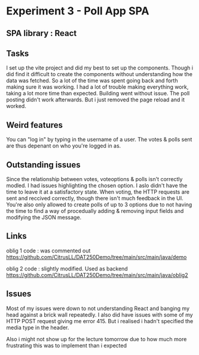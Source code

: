 # Experiment 3 - Poll App SPA

## SPA library : React

## Tasks
I set up the vite project and did my best to set up the components. 
Though i did find it difficult to create the components without understanding how the data was fetched. 
So a lot of the time was spent going back and forth making sure it was working. 
I had a lot of trouble making everything work, taking a lot more time than expected. 
Building went without issue. The poll posting didn't work afterwards. But i just removed the page reload and it worked.

## Weird features
You can "log in" by typing in the username of a user. The votes & polls sent are thus depenant on who you're logged in as.

## Outstanding issues
Since the relationship between votes, voteoptions & polls isn't correctly modled. I had issues highlighting the chosen option. 
I aslo didn't have the time to leave it at a satisfactory state. When voting, the HTTP requests are sent and reccived correctly, 
though there isn't much feedback in the UI. You're also only allowed to create polls of up to 3 options due to not having the time to find a way of procedually adding & removing input fields and modifying the JSON message. 

## Links
oblig 1 code : was commented out
https://github.com/CitrusLL/DAT250Demo/tree/main/src/main/java/demo 

oblig 2 code : slightly modified. Used as backend
https://github.com/CitrusLL/DAT250Demo/tree/main/src/main/java/oblig2 

## Issues
Most of my issues were down to not understanding React and banging my head against a brick wall repeatedly. I also did have issues with some of my HTTP POST request giving me error 415. But i realised i hadn't specified the media type in the header. 

Also i might not show up for the lecture tomorrow due to how much more frustrating this was to implement than i expected